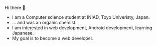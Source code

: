 Hi there 👋

* I am a Computer science student at INIAD, Toyo Univeristy, Japan.
* ... and was an organic chemist.
* I am interested in web development, Android development, learning Japanese.
* My goal is to become a web developer.
